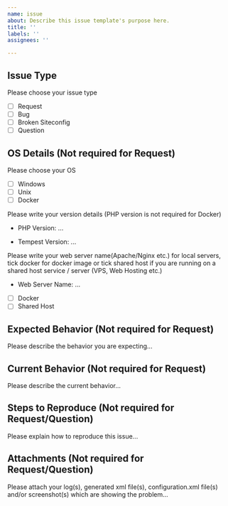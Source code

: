 ```yaml
---
name: issue
about: Describe this issue template's purpose here.
title: ''
labels: ''
assignees: ''

---
```


## Issue Type

Please choose your issue type

* [ ] Request
* [ ] Bug
* [ ] Broken Siteconfig
* [ ] Question

## OS Details (Not required for Request)

Please choose your OS

* [ ] Windows
* [ ] Unix
* [ ] Docker

Please write your version details (PHP version is not required for Docker)

* PHP Version: ...

* Tempest Version: ...

Please write your web server name(Apache/Nginx etc.) for local servers, tick docker for docker image or tick shared host if you are running on a shared host service / server (VPS, Web Hosting etc.)

* Web Server Name: ...
* [ ] Docker
* [ ] Shared Host

## Expected Behavior (Not required for Request)

Please describe the behavior you are expecting...

## Current Behavior (Not required for Request)

Please describe the current behavior...

## Steps to Reproduce (Not required for Request/Question)

Please explain how to reproduce this issue...

## Attachments (Not required for Request/Question)

Please attach your log(s), generated xml file(s), configuration.xml file(s) and/or screenshot(s) which are showing the problem...
